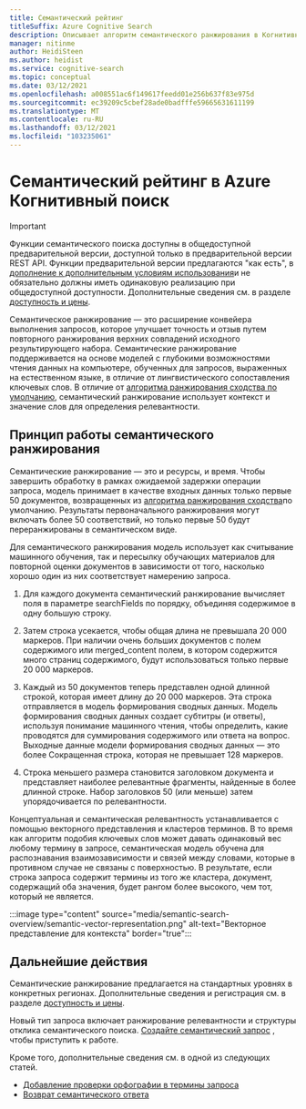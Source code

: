 ```yaml
---
title: Семантический рейтинг
titleSuffix: Azure Cognitive Search
description: Описывает алгоритм семантического ранжирования в Когнитивный поиск.
manager: nitinme
author: HeidiSteen
ms.author: heidist
ms.service: cognitive-search
ms.topic: conceptual
ms.date: 03/12/2021
ms.openlocfilehash: a008551ac6f149617feedd01e256b637f83e975d
ms.sourcegitcommit: ec39209c5cbef28ade0badfffe59665631611199
ms.translationtype: MT
ms.contentlocale: ru-RU
ms.lasthandoff: 03/12/2021
ms.locfileid: "103235061"
---
```

# <a name="semantic-ranking-in-azure-cognitive-search"></a>Семантический рейтинг в Azure Когнитивный поиск

> [!IMPORTANT]
> Функции семантического поиска доступны в общедоступной предварительной версии, доступной только в предварительной версии REST API. Функции предварительной версии предлагаются "как есть", в [дополнение к дополнительным условиям использования](https://azure.microsoft.com/support/legal/preview-supplemental-terms/)и не обязательно должны иметь одинаковую реализацию при общедоступной доступности. Дополнительные сведения см. в разделе [доступность и цены](semantic-search-overview.md#availability-and-pricing).

Семантическое ранжирование — это расширение конвейера выполнения запросов, которое улучшает точность и отзыв путем повторного ранжирования верхних совпадений исходного результирующего набора. Семантические ранжирование поддерживается на основе моделей с глубокими возможностями чтения данных на компьютере, обученных для запросов, выраженных на естественном языке, в отличие от лингвистического сопоставления ключевых слов. В отличие от [алгоритма ранжирования сходства по умолчанию](index-ranking-similarity.md), семантический ранжирование использует контекст и значение слов для определения релевантности.

## <a name="how-semantic-ranking-works"></a>Принцип работы семантического ранжирования

Семантические ранжирование — это и ресурсы, и время. Чтобы завершить обработку в рамках ожидаемой задержки операции запроса, модель принимает в качестве входных данных только первые 50 документов, возвращенных из [алгоритма ранжирования сходства](index-ranking-similarity.md)по умолчанию. Результаты первоначального ранжирования могут включать более 50 соответствий, но только первые 50 будут переранжированы в семантическом виде. 

Для семантического ранжирования модель использует как считывание машинного обучения, так и пересылку обучающих материалов для повторной оценки документов в зависимости от того, насколько хорошо один из них соответствует намерению запроса.

1. Для каждого документа семантический ранжирование вычисляет поля в параметре searchFields по порядку, объединяя содержимое в одну большую строку.

1. Затем строка усекается, чтобы общая длина не превышала 20 000 маркеров. При наличии очень больших документов с полем содержимого или merged_content полем, в котором содержится много страниц содержимого, будут использоваться только первые 20 000 маркеров.

1. Каждый из 50 документов теперь представлен одной длинной строкой, которая имеет длину до 20 000 маркеров. Эта строка отправляется в модель формирования сводных данных. Модель формирования сводных данных создает субтитры (и ответы), используя понимание машинного чтения, чтобы определить, какие проводятся для суммирования содержимого или ответа на вопрос. Выходные данные модели формирования сводных данных — это более Сокращенная строка, которая не превышает 128 маркеров.

1. Строка меньшего размера становится заголовком документа и представляет наиболее релевантные фрагменты, найденные в более длинной строке. Набор заголовков 50 (или меньше) затем упорядочивается по релевантности. 

Концептуальная и семантическая релевантность устанавливается с помощью векторного представления и кластеров терминов. В то время как алгоритм подобия ключевых слов может давать одинаковый вес любому термину в запросе, семантическая модель обучена для распознавания взаимозависимости и связей между словами, которые в противном случае не связаны с поверхностью. В результате, если строка запроса содержит термины из того же кластера, документ, содержащий оба значения, будет рангом более высокого, чем тот, который не является.

:::image type="content" source="media/semantic-search-overview/semantic-vector-representation.png" alt-text="Векторное представление для контекста" border="true":::

## <a name="next-steps"></a>Дальнейшие действия

Семантические ранжирование предлагается на стандартных уровнях в конкретных регионах. Дополнительные сведения и регистрация см. в разделе [доступность и цены](semantic-search-overview.md#availability-and-pricing).

Новый тип запроса включает ранжирование релевантности и структуры отклика семантического поиска. [Создайте семантический запрос](semantic-how-to-query-request.md) , чтобы приступить к работе.

Кроме того, дополнительные сведения см. в одной из следующих статей.

+ [Добавление проверки орфографии в термины запроса](speller-how-to-add.md)
+ [Возврат семантического ответа](semantic-answers.md)